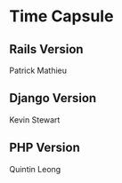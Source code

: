 # Time Capsule

## Rails Version
Patrick Mathieu

## Django Version
Kevin Stewart

## PHP Version
Quintin Leong
